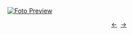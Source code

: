 [![Foto Preview](preview/n721.avif)](https://20essentials.github.io/project-000-721)

<div align="center" style="display: flex; justify-content: center;">
  <a  href="https://github.com/20essentials/project-000-720" target="_blank">&#8592;</a>
  &nbsp;&nbsp;
  <a  href="https://github.com/20essentials/project-000-722" target="_blank">&#8594;</a>
</div>
